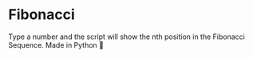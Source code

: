 # Fibonacci
Type a number and the script will show the nth position in the Fibonacci Sequence. Made in Python 🐍
